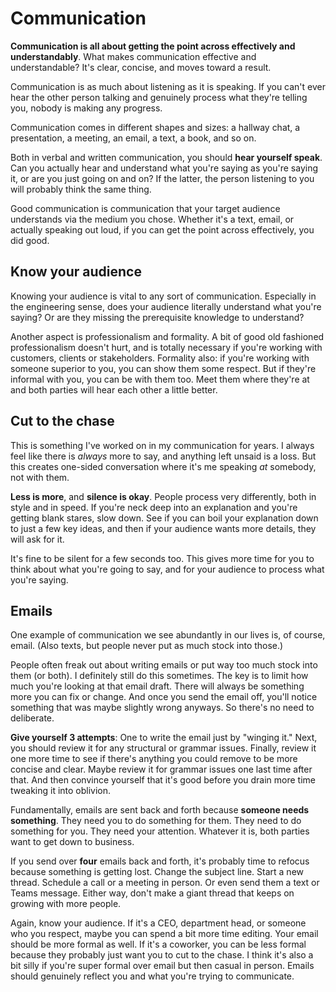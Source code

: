 # Communication

**Communication is all about getting the point across effectively and
understandably**. What makes communication effective and understandable?
It's clear, concise, and moves toward a result.

Communication is as much about listening as it is speaking. If you
can't ever hear the other person talking and genuinely process what
they're telling you, nobody is making any progress.

Communication comes in different shapes and sizes: a hallway chat,
a presentation, a meeting, an email, a text, a book, and so on.

Both in verbal and written communication, you should **hear yourself speak**.
Can you actually hear and understand what you're saying as you're saying it,
or are you just going on and on? If the latter, the person listening to you will
probably think the same thing.

Good communication is communication that your target audience understands
via the medium you chose. Whether it's a text, email, or actually speaking
out loud, if you can get the point across effectively, you did good.

## Know your audience

Knowing your audience is vital to any sort of communication. Especially in
the engineering sense, does your audience literally understand what you're saying?
Or are they missing the prerequisite knowledge to understand?

Another aspect is professionalism and formality. A bit of good old fashioned
professionalism doesn't hurt, and is totally necessary if you're working with
customers, clients or stakeholders. Formality also: if you're working with someone
superior to you, you can show them some respect. But if they're informal with you,
you can be with them too. Meet them where they're at and both parties will hear
each other a little better.

## Cut to the chase

This is something I've worked on in my communication for years. I always
feel like there is *always* more to say, and anything left unsaid is a loss.
But this creates one-sided conversation where it's me speaking *at* somebody,
not with them.

**Less is more**, and **silence is okay**. People process very differently, both
in style and in speed. If you're neck deep into an explanation and you're getting
blank stares, slow down. See if you can boil your explanation down to just a few
key ideas, and then if your audience wants more details, they will ask for it.

It's fine to be silent for a few seconds too. This gives more time for you to think
about what you're going to say, and for your audience to process what you're saying.

## Emails

One example of communication we see abundantly in our lives is, of course,
email. (Also texts, but people never put as much stock into those.)

People often freak out about writing emails or put way too much stock into
them (or both). I definitely still do this sometimes. The key is to limit
how much you're looking at that email draft. There will always be something
more you can fix or change. And once you send the email off, you'll notice
something that was maybe slightly wrong anyways. So there's no need to deliberate.

**Give yourself 3 attempts**: One to write the email just by "winging it." Next,
you should review it for any structural or grammar issues. Finally, review it one
more time to see if there's anything you could remove to be more concise and clear.
Maybe review it for grammar issues one last time after that. And then convince
yourself that it's good before you drain more time tweaking it into oblivion.

Fundamentally, emails are sent back and forth because **someone needs something**.
They need you to do something for them. They need to do something for you.
They need your attention. Whatever it is, both parties want to get down to business.

If you send over **four** emails back and forth, it's probably time to refocus because
something is getting lost. Change the subject line. Start a new thread. Schedule a call
or a meeting in person. Or even send them a text or Teams message. Either way, don't
make a giant thread that keeps on growing with more people.

Again, know your audience. If it's a CEO, department head, or someone who you
respect, maybe you can spend a bit more time editing. Your email should be more
formal as well. If it's a coworker, you can be less formal because they probably
just want you to cut to the chase. I think it's also a bit silly if you're super
formal over email but then casual in person. Emails should genuinely reflect you
and what you're trying to communicate.
